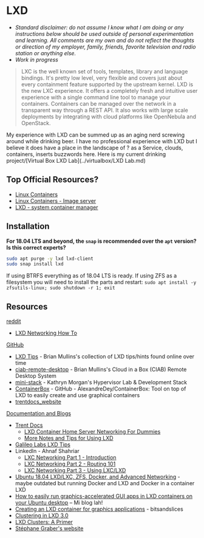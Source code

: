 # LXD

-  *Standard disclaimer: do not assume I know what I am doing or any instructions below should be used outside of personal experimentation and learning. All comments are my own and do not reflect the thoughts or direction of my employer, family, friends, favorite television and radio station or anything else.*
-  *Work in progress*

>LXC is the well known set of tools, templates, library and language bindings. It's pretty low level, very flexible and covers just about every containment feature supported by the upstream kernel.
>LXD is the new LXC experience. It offers a completely fresh and intuitive user experience with a single command line tool to manage your containers. Containers can be managed over the network in a transparent way through a REST API. It also works with large scale deployments by integrating with cloud platforms like OpenNebula and OpenStack.

My experience with LXD can be summed up as an aging nerd screwing around while drinking beer. I have no professional experience with LXD but I believe it does have a place in the landscape of ? as a Service, clouds, containers, inserts buzzwords here.
Here is my current drinking project/[Virtual Box LXD Lab](../virtualbox/LXD Lab.md)

## Top Official Resources?

-  [Linux Containers](https://linuxcontainers.org/)
-  [Linux Containers - Image server](https://us.images.linuxcontainers.org/)
-  [LXD - system container manager](https://lxd.readthedocs.io/en/latest/)

## Installation

**For 18.04 LTS and beyond, the `snap` is recommended over the `apt` version? Is this correct experts?**

```Bash
sudo apt purge -y lxd lxd-client
sudo snap install lxd
```

If using BTRFS everything as of 18.04 LTS is ready. If using ZFS as a filesystem you will need to install the parts and restart: `sudo apt install -y zfsutils-linux; sudo shutdown -r 1; exit`

## Resources

[reddit](https://www.reddit.com/r/LXD/)

-  [LXD Networking How To](https://www.reddit.com/r/LXD/comments/7zixx5/lxd_networking_how_tos/)

[GitHub](https://github.com/)

-  [LXD Tips](https://github.com/bmullan/Collection-of-LXD-Usage-Tips) - Brian Mullins's collection of LXD tips/hints found online over time
-  [ciab-remote-desktop](https://github.com/bmullan/ciab-remote-desktop) - Brian Mullins's Cloud in a Box (CIAB) Remote Desktop System
-  [mini-stack](https://github.com/containercraft/mini-stack) - Kathryn Morgan's Hypervisor Lab & Development Stack
-  [ContainerBox](https://github.com/AlexandreDey/ContainerBox/) - GitHub - AlexandreDey/ContainerBox: Tool on top of LXD to easily create and use graphical containers
-  [trentdocs_website](https://github.com/TrentSPalmer/trentdocs_website)

[Documentation and Blogs](https://lxd.readthedocs.io/en/latest/)
-  [Trent Docs](https://docs.trentsonlinedocs.xyz)
   -  [LXD Container Home Server Networking For Dummies](https://docs.trentsonlinedocs.xyz/lxd_container_home_server_networking_for_dummies/)
   -  [More Notes and Tips for Using LXD](https://docs.trentsonlinedocs.xyz/lxd_container_foo/)
-  [Galileo Labs LXD Tips](http://wiki.csgalileo.org/tips:lxd)
-  LinkedIn - Ahnaf Shahriar
   -  [LXC Networking Part 1 - Introduction](https://www.linkedin.com/pulse/lxc-networkingintroduction-part-1-ahnaf-shahriar/)
   -  [LXC Networking Part 2 - Routing 101](https://www.linkedin.com/pulse/lxc-networkingrouting-101-ahnaf-shahriar/)
   -  [LXC Networking Part 3 - Using LXC/LXD](https://www.linkedin.com/pulse/lxc-networkingusing-lxclxdpart-3-ahnaf-shahriar/)
-  [Ubuntu 18.04 LXD/LXC, ZFS, Docker, and Advanced Networking](https://homelab.city/ubuntu-18-04-lxd-zfs-docker-and-networking/) - maybe outdated but running Docker and LXD and Docker in a container LXD
-  [How to easily run graphics-accelerated GUI apps in LXD containers on your Ubuntu desktop](https://blog.simos.info/how-to-easily-run-graphics-accelerated-gui-apps-in-lxd-containers-on-your-ubuntu-desktop/) – Mi blog lah!
-  [Creating an LXD container for graphics applications](https://bitsandslices.wordpress.com/2015/12/08/creating-an-lxd-container-for-graphics-applications/) - bitsandslices
-  [Clustering in LXD 3.0](https://www.mightygio.com/blog/clustering-in-lxd-3/)
-  [LXD Clusters: A Primer](https://ubuntu.com/blog/lxd-clusters-a-primer)
-  [Stéphane Graber's website](https://stgraber.org/category/lxd/)
